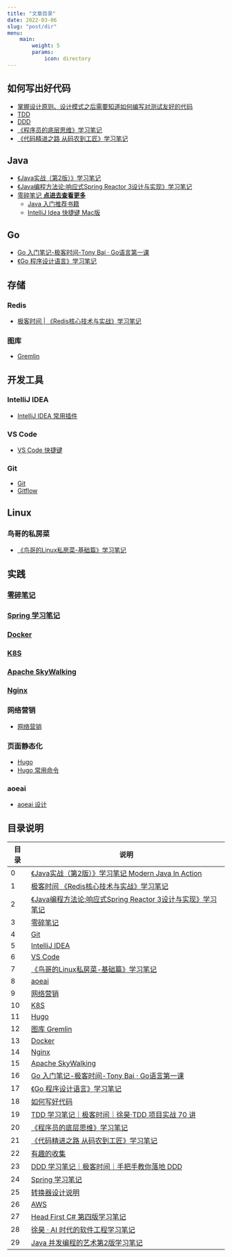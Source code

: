 ```yaml
---
title: "文章目录"
date: 2022-03-06
slug: "post/dir"
menu:
    main:
        weight: 5
        params: 
            icon: directory
---
```


## 如何写出好代码

- [掌握设计原则、设计模式之后需要知道如何编写对测试友好的代码](/post/18/dir/)
- [TDD](/post/19/dir/)
- [DDD](/post/23/dir/)
- [《程序员的底层思维》学习笔记](/post/20/dir/)
- [《代码精进之路 从码农到工匠》学习笔记](/post/21/dir/)


## Java

- [《Java实战（第2版）》学习笔记](/post/0/dir/)
- [《Java编程方法论:响应式Spring Reactor 3设计与实现》学习笔记](/post/2/dir/)
- [零碎笔记 **点进去查看更多**](/post/3/dir/)
  - [Java 入门推荐书籍](/post/3/1/)
  - [IntelliJ Idea 快捷键 Mac版](/post/3/8/)

## Go

- [Go 入门笔记-极客时间-Tony Bai · Go语言第一课](/post/16/dir/)
- [《Go 程序设计语言》学习笔记](/post/17/dir/)

## 存储

### Redis

- [极客时间 | 《Redis核心技术与实战》学习笔记](/post/1/dir/)

### 图库

- [Gremlin](/post/12/dir/)

## 开发工具

### IntelliJ IDEA

- [IntelliJ IDEA 常用插件](/post/5/1)

### VS Code

- [VS Code 快捷键](/post/6/1)

### Git

- [Git](/post/4/1)
- [Gitflow](/post/4/2)

## Linux

### 鸟哥的私房菜

- [《鸟哥的Linux私房菜-基础篇》学习笔记](/post/7/dir)

## 实践

### [零碎笔记](/post/3/dir/)

### [Spring 学习笔记](/post/24/dir/)

### [Docker](/post/13/dir/)

### [K8S](/post/10/dir/)

### [Apache SkyWalking](/post/15/dir/)
### [Nginx](/post/14/dir/)

### 网络营销

- [网络营销](/post/9/0/)

### 页面静态化

- [Hugo](/post/11/0)
- [Hugo 常用命令](/post/11/1)

### aoeai

- [aoeai 设计](/post/8/0/)

## 目录说明

| 目录 | 说明 |
| ---- | ---- |
| 0 | [《Java实战（第2版）》学习笔记 Modern Java In Action](/post/0/dir/) |
| 1 | [极客时间 《Redis核心技术与实战》学习笔记](/post/1/dir/)|
| 2 | [《Java编程方法论:响应式Spring Reactor 3设计与实现》学习笔记](/post/2/dir/)|
| 3 | [零碎笔记](/post/3/dir/)|
| 4 | [Git](/post/4/dir/)|
| 5 | [IntelliJ IDEA](/post/5/1/)|
| 6 | [VS Code](/post/6/1/)|
| 7 | [《鸟哥的Linux私房菜-基础篇》学习笔记](/post/7/dir/)|
| 8 | [aoeai](/post/8/0/)|
| 9 | [网络营销](/post/9/0/)|
| 10 | [K8S](/post/10/dir/)|
| 11 | [Hugo](/post/11/dir/)|
| 12 | [图库 Gremlin](/post/12/dir/)|
| 13 | [Docker](/post/13/dir/)|
| 14 | [Nginx](/post/14/dir/)|
| 15 | [Apache SkyWalking](/post/15/dir/)|
| 16 | [Go 入门笔记-极客时间-Tony Bai · Go语言第一课](/post/16/dir/)|
| 17 | [《Go 程序设计语言》学习笔记](/post/17/dir/)|
| 18 | [如何写好代码](/post/18/dir/)|
| 19 | [TDD 学习笔记｜极客时间｜徐昊·TDD 项目实战 70 讲](/post/19/dir/)|
| 20 | [《程序员的底层思维》学习笔记](/post/20/dir/)|
| 21 | [《代码精进之路 从码农到工匠》学习笔记](/post/21/dir/)|
| 22 | [有趣的收集](/post/22/dir/)|
| 23 | [DDD 学习笔记｜极客时间｜手把手教你落地 DDD](/post/23/dir/)|
| 24 | [Spring 学习笔记](/post/24/dir/)|
| 25 | [转换器设计说明](/post/25/dir/)|
| 26 | [AWS](/post/26/dir/)|
| 27 | [Head First C# 第四版学习笔记](/post/27/dir/)|
| 28 | [徐昊 · AI 时代的软件工程学习笔记](/post/28/dir/)|
| 29 | [Java 并发编程的艺术第2版学习笔记](/post/29/dir/)|